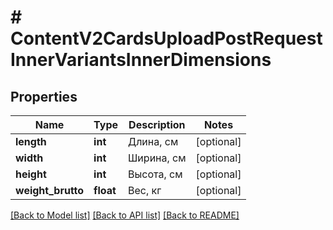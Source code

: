 # # ContentV2CardsUploadPostRequestInnerVariantsInnerDimensions

## Properties

Name | Type | Description | Notes
------------ | ------------- | ------------- | -------------
**length** | **int** | Длина, см | [optional]
**width** | **int** | Ширина, см | [optional]
**height** | **int** | Высота, см | [optional]
**weight_brutto** | **float** | Вес, кг | [optional]

[[Back to Model list]](../../README.md#models) [[Back to API list]](../../README.md#endpoints) [[Back to README]](../../README.md)
